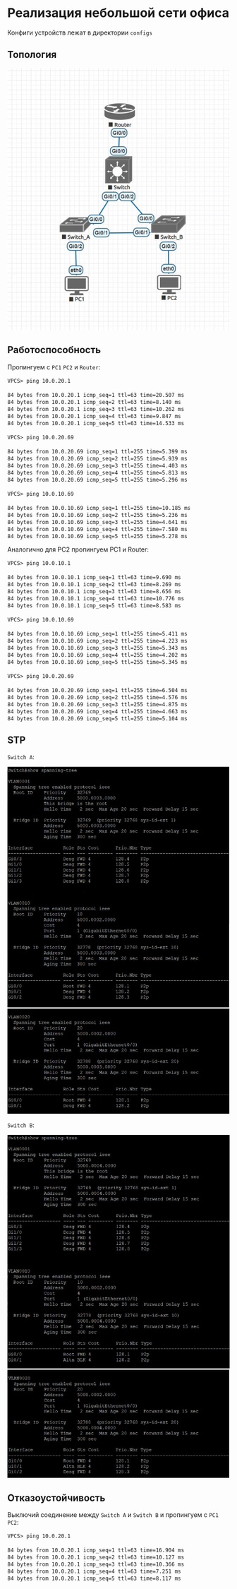 # Реализация небольшой сети офиса

Конфиги устройств лежат в директории `configs`

## Топология
![](img/topology.jpg)

## Работоспособность
Пропингуем с `PC1` `PC2` и `Router`:
```
VPCS> ping 10.0.20.1

84 bytes from 10.0.20.1 icmp_seq=1 ttl=63 time=20.507 ms
84 bytes from 10.0.20.1 icmp_seq=2 ttl=63 time=8.140 ms
84 bytes from 10.0.20.1 icmp_seq=3 ttl=63 time=10.262 ms
84 bytes from 10.0.20.1 icmp_seq=4 ttl=63 time=9.847 ms
84 bytes from 10.0.20.1 icmp_seq=5 ttl=63 time=14.533 ms

VPCS> ping 10.0.20.69

84 bytes from 10.0.20.69 icmp_seq=1 ttl=255 time=5.399 ms
84 bytes from 10.0.20.69 icmp_seq=2 ttl=255 time=5.939 ms
84 bytes from 10.0.20.69 icmp_seq=3 ttl=255 time=4.403 ms
84 bytes from 10.0.20.69 icmp_seq=4 ttl=255 time=5.813 ms
84 bytes from 10.0.20.69 icmp_seq=5 ttl=255 time=5.296 ms

VPCS> ping 10.0.10.69

84 bytes from 10.0.10.69 icmp_seq=1 ttl=255 time=10.185 ms
84 bytes from 10.0.10.69 icmp_seq=2 ttl=255 time=5.236 ms
84 bytes from 10.0.10.69 icmp_seq=3 ttl=255 time=4.641 ms
84 bytes from 10.0.10.69 icmp_seq=4 ttl=255 time=7.580 ms
84 bytes from 10.0.10.69 icmp_seq=5 ttl=255 time=5.278 ms

```

Аналогично для PC2 пропингуем PC1 и Router:
```
VPCS> ping 10.0.10.1

84 bytes from 10.0.10.1 icmp_seq=1 ttl=63 time=9.690 ms
84 bytes from 10.0.10.1 icmp_seq=2 ttl=63 time=8.269 ms
84 bytes from 10.0.10.1 icmp_seq=3 ttl=63 time=8.656 ms
84 bytes from 10.0.10.1 icmp_seq=4 ttl=63 time=10.776 ms
84 bytes from 10.0.10.1 icmp_seq=5 ttl=63 time=8.583 ms

VPCS> ping 10.0.10.69

84 bytes from 10.0.10.69 icmp_seq=1 ttl=255 time=5.411 ms
84 bytes from 10.0.10.69 icmp_seq=2 ttl=255 time=4.223 ms
84 bytes from 10.0.10.69 icmp_seq=3 ttl=255 time=5.343 ms
84 bytes from 10.0.10.69 icmp_seq=4 ttl=255 time=4.202 ms
84 bytes from 10.0.10.69 icmp_seq=5 ttl=255 time=5.345 ms

VPCS> ping 10.0.20.69

84 bytes from 10.0.20.69 icmp_seq=1 ttl=255 time=6.504 ms
84 bytes from 10.0.20.69 icmp_seq=2 ttl=255 time=4.576 ms
84 bytes from 10.0.20.69 icmp_seq=3 ttl=255 time=4.875 ms
84 bytes from 10.0.20.69 icmp_seq=4 ttl=255 time=4.663 ms
84 bytes from 10.0.20.69 icmp_seq=5 ttl=255 time=5.104 ms

```

## STP

`Switch A`:

![](img/switch_a1.jpg)
![](img/switch_a2.jpg)

`Switch B`:

![](img/switch_b1.jpg)
![](img/switch_b2.jpg)

## Отказоустойчивость

Выключий соединение между `Switch A` и `Switch B` и пропингуем с `PC1` `PC2`:

```
VPCS> ping 10.0.20.1

84 bytes from 10.0.20.1 icmp_seq=1 ttl=63 time=16.904 ms
84 bytes from 10.0.20.1 icmp_seq=2 ttl=63 time=10.127 ms
84 bytes from 10.0.20.1 icmp_seq=3 ttl=63 time=10.366 ms
84 bytes from 10.0.20.1 icmp_seq=4 ttl=63 time=7.251 ms
84 bytes from 10.0.20.1 icmp_seq=5 ttl=63 time=8.117 ms
```